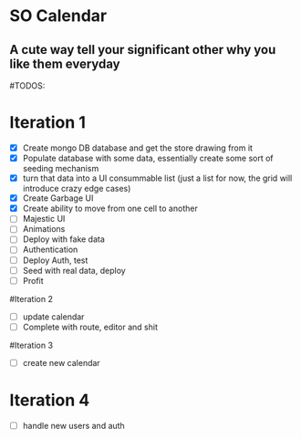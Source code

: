 # SO Calendar

## A cute way tell your significant other why you like them everyday

#TODOS:

# Iteration 1
- [x] Create mongo DB database and get the store drawing from it
- [x] Populate database with some data, essentially create some sort of seeding mechanism
- [x] turn that data into a UI consummable list (just a list for now, the grid will introduce crazy edge cases)
- [x] Create Garbage UI
- [x] Create ability to move from one cell to another
- [ ] Majestic UI
- [ ] Animations
- [ ] Deploy with fake data
- [ ] Authentication
- [ ] Deploy Auth, test
- [ ] Seed with real data, deploy
- [ ] Profit

#Iteration 2
- [ ] update calendar
- [ ] Complete with route, editor and shit

#Iteration 3
- [ ] create new calendar

# Iteration 4
- [ ] handle new users and auth
